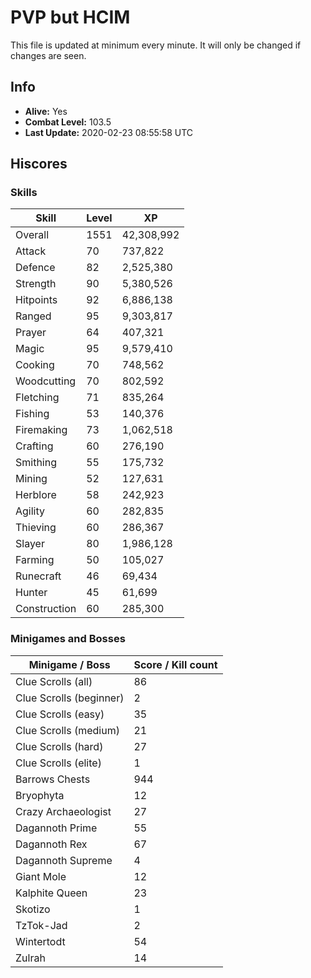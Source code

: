 # PVP but HCIM

This file is updated at minimum every minute. It will only be changed if changes are seen.

## Info

 - **Alive:** Yes
 - **Combat Level:** 103.5
 - **Last Update:** 2020-02-23 08:55:58 UTC

## Hiscores

### Skills

| Skill | Level | XP |
|--|--|--|
| Overall | 1551 | 42,308,992 |
| Attack | 70 | 737,822 |
| Defence | 82 | 2,525,380 |
| Strength | 90 | 5,380,526 |
| Hitpoints | 92 | 6,886,138 |
| Ranged | 95 | 9,303,817 |
| Prayer | 64 | 407,321 |
| Magic | 95 | 9,579,410 |
| Cooking | 70 | 748,562 |
| Woodcutting | 70 | 802,592 |
| Fletching | 71 | 835,264 |
| Fishing | 53 | 140,376 |
| Firemaking | 73 | 1,062,518 |
| Crafting | 60 | 276,190 |
| Smithing | 55 | 175,732 |
| Mining | 52 | 127,631 |
| Herblore | 58 | 242,923 |
| Agility | 60 | 282,835 |
| Thieving | 60 | 286,367 |
| Slayer | 80 | 1,986,128 |
| Farming | 50 | 105,027 |
| Runecraft | 46 | 69,434 |
| Hunter | 45 | 61,699 |
| Construction | 60 | 285,300 |

### Minigames and Bosses

| Minigame / Boss | Score / Kill count |
|--|--|
| Clue Scrolls (all) | 86 |
| Clue Scrolls (beginner) | 2 |
| Clue Scrolls (easy) | 35 |
| Clue Scrolls (medium) | 21 |
| Clue Scrolls (hard) | 27 |
| Clue Scrolls (elite) | 1 |
| Barrows Chests | 944 |
| Bryophyta | 12 |
| Crazy Archaeologist | 27 |
| Dagannoth Prime | 55 |
| Dagannoth Rex | 67 |
| Dagannoth Supreme | 4 |
| Giant Mole | 12 |
| Kalphite Queen | 23 |
| Skotizo | 1 |
| TzTok-Jad | 2 |
| Wintertodt | 54 |
| Zulrah | 14 |

